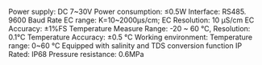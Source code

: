 Power supply: DC 7~30V
Power consumption: ≤0.5W
Interface: RS485. 9600 Baud Rate
EC range: K=10~2000μs/cm;
EC Resolution: 10 μS/cm
EC Accuracy: ±1%FS
Temperature Measure Range: -20 ~ 60 °C, Resolution: 0.1°C
Temperature Accuracy: ±0.5 °C
Working environment: Temperature range: 0~60 °C
Equipped with salinity and TDS conversion function
IP Rated: IP68
Pressure resistance: 0.6MPa
